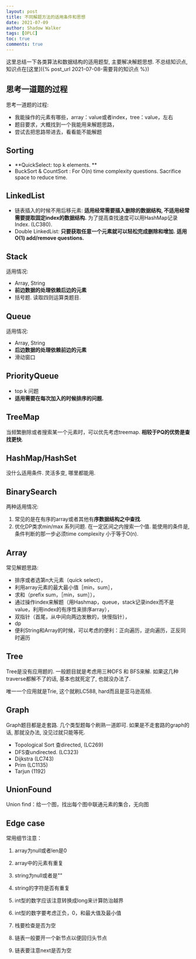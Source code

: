```yaml
---
layout: post
title: 不同解题方法的适用条件和思想
date: 2021-07-09
author: Shadow Walker
tags: [OPLC]
toc: true
comments: true
---
```


这里总结一下各类算法和数据结构的适用题型, 主要解决解题思想. 不总结知识点, 知识点在[这里]({% post_url  2021-07-08-需要背的知识点 %})

## 思考一道题的过程

思考一道题的过程:

- 我能操作的元素有哪些，array：value或者index，tree：value，左右
- 题目要求，大概找到一个我能用来解题思路，
- 尝试去把思路带进去，看看能不能解题

## Sorting

- **QuickSelect: top k elements. **
- BuckSort & CountSort : For O(n) time complexity questions. Sacrifice space to reduce time. 

## LinkedList

- 链表插入的时候不用后移元素: **适用经常需要插入删除的数据结构, 不适用经常需要提取固定index的数据结构.** 为了提高查找速度可以用HashMap记录Index.  (LC380). 
- Double LinkedList: **只要获取任意一个元素就可以轻松完成删除和增加.** **适用O(1) add/remove questions.** 

## Stack

适用情况: 

- Array, String
- **前边数据的处理依赖后边的元素**
- 括号题. 读取四则运算类题目. 

## Queue

适用情况: 

- Array, String
- **后边数据的处理依赖前边的元素**
- 滑动窗口

## PriorityQueue

- top k 问题
- **适用需要在每次加入的时候排序的问题.**

## TreeMap

当频繁删除或者搜索某一个元素时，可以优先考虑treemap.  **相较于PQ的优势是查找更快**. 

## HashMap/HashSet

没什么适用条件. 灵活多变, 哪里都能用. 

## BinarySearch

两种适用情况: 

1. 常见的是在有序的array或者其他有**序数据结构之中查找**. 
2. 优化DP类求min/max 系列问题. 在一定区间之内搜索一个值. 能使用的条件是, 条件判断的那一步必须time complexity 小于等于O(n). 

## Array

常见解题思路: 

- 排序或者选第n大元素（quick select），
- 利用array元素的最大最小值［min，sum］，
- 求和（prefix sum，［min，sum］），
- 通过操作index来解题（用Hashmap，queue，stack记录index而不是value，利用index的有序性来排序array），
- 双指针（首尾，从中间向两边发散的，快慢指针），
- dp
- 便利String和Array的时候，可以考虑的便利：正向遍历，逆向遍历，正反同时遍历

## Tree

Tree是没有应用题的. 一般题目就是考虑用三种DFS 和 BFS来解.  如果这几种traverse都解不了的话, 基本也就死定了, 也就没办法了. 

唯一一个应用就是Trie, 这个就刷LC588, hard而且是亚马逊高频. 

## Graph

Graph题目都是走套路.   几个类型题每个刷熟一道即可. 如果是不走套路的graph的话, 那就没办法, 没见过就只能等死. 

- Topological Sort 查directed,  (LC269)
- DFS查undirected. (LC323)
- Dijkstra (LC743)
- Prim (LC1135)
- Tarjun (1192)

## UnionFound

 Union find：给一个图，找出每个图中联通元素的集合，无向图

## Edge case

常用细节注意：

1. array为null或者len是0
2. array中的元素有重复

3. string为null或者是""
4. string的字符是否有重复

5. int型的数字应该注意转换成long来计算防治越界
6. int型的数字要考虑正负，0，和最大值及最小值

7. 栈要检查是否为空

8. 链表一般要开一个新节点以便回归头节点
9. 链表要注意next是否为空


